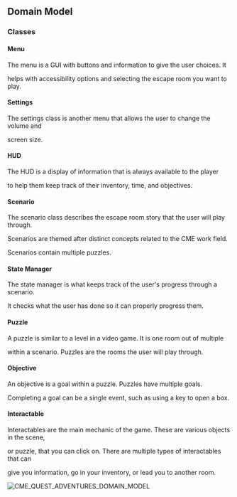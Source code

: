 ## Domain Model

### Classes

#### Menu
The menu is a GUI with buttons and information to give the user choices. It

helps with accessibility options and selecting the escape room you want to play.

#### Settings
The settings class is another menu that allows the user to change the volume and 

screen size.

#### HUD
The HUD is a display of information that is always available to the player

to help them keep track of their inventory, time, and objectives.

#### Scenario
The scenario class describes the escape room story that the user will play through.

Scenarios are themed after distinct concepts related to the CME work field.

Scenarios contain multiple puzzles.

#### State Manager
The state manager is what keeps track of the user's progress through a scenario.

It checks what the user has done so it can properly progress them.


#### Puzzle
A puzzle is similar to a level in a video game. It is one room out of multiple

within a scenario. Puzzles are the rooms the user will play through.

#### Objective
An objective is a goal within a puzzle. Puzzles have multiple goals.

Completing a goal can be a single event, such as using a key to open a box.

#### Interactable
Interactables are the main mechanic of the game. These are various objects in the scene,

or puzzle, that you can click on. There are multiple types of interactables that can 

give you information, go in your inventory, or lead you to another room.






![CME_QUEST_ADVENTURES_DOMAIN_MODEL](https://github.com/Jcarth3w/CME-Quest-Adventures/assets/70415471/f5728d45-a126-4367-bda4-b772eeab95b9)
